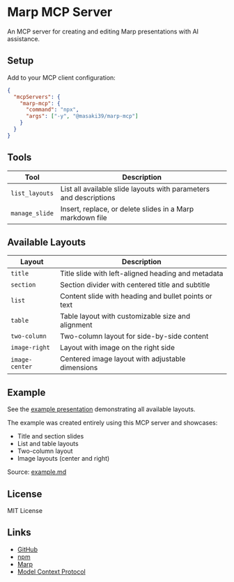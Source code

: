 # Marp MCP Server

An MCP server for creating and editing Marp presentations with AI assistance.

## Setup

Add to your MCP client configuration:

```json
{
  "mcpServers": {
    "marp-mcp": {
      "command": "npx",
      "args": ["-y", "@masaki39/marp-mcp"]
    }
  }
}
```

## Tools

| Tool | Description |
|------|-------------|
| `list_layouts` | List all available slide layouts with parameters and descriptions |
| `manage_slide` | Insert, replace, or delete slides in a Marp markdown file |

## Available Layouts

| Layout | Description |
|--------|-------------|
| `title` | Title slide with left-aligned heading and metadata |
| `section` | Section divider with centered title and subtitle |
| `list` | Content slide with heading and bullet points or text |
| `table` | Table layout with customizable size and alignment |
| `two-column` | Two-column layout for side-by-side content |
| `image-right` | Layout with image on the right side |
| `image-center` | Centered image layout with adjustable dimensions |

## Example

See the [example presentation](./assets/example.html) demonstrating all available layouts.

The example was created entirely using this MCP server and showcases:
- Title and section slides
- List and table layouts
- Two-column layout
- Image layouts (center and right)

Source: [example.md](./assets/example.md)

## License

MIT License

## Links

- [GitHub](https://github.com/masaki39/marp-mcp)
- [npm](https://www.npmjs.com/package/@masaki39/marp-mcp)
- [Marp](https://marp.app/)
- [Model Context Protocol](https://modelcontextprotocol.io)
